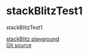 # stackBlitzTest1
stackBlitzTest1 

[stackBlitz playground](https://stackblitz.com/~/github.com/sepoina/stackBlitzTest1?file=README.md)
<br/>
[Git source](https://github.com/sepoina/stackBlitzTest1)